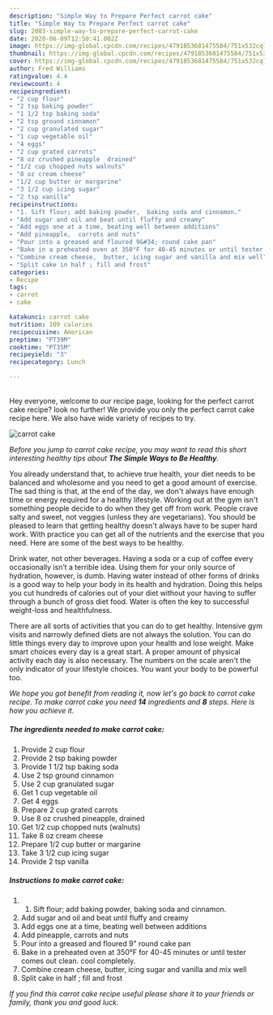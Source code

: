 ```yaml
---
description: "Simple Way to Prepare Perfect carrot cake"
title: "Simple Way to Prepare Perfect carrot cake"
slug: 2083-simple-way-to-prepare-perfect-carrot-cake
date: 2020-06-09T12:50:41.002Z
image: https://img-global.cpcdn.com/recipes/4791853681475584/751x532cq70/carrot-cake-recipe-main-photo.jpg
thumbnail: https://img-global.cpcdn.com/recipes/4791853681475584/751x532cq70/carrot-cake-recipe-main-photo.jpg
cover: https://img-global.cpcdn.com/recipes/4791853681475584/751x532cq70/carrot-cake-recipe-main-photo.jpg
author: Fred Williams
ratingvalue: 4.4
reviewcount: 4
recipeingredient:
- "2 cup flour"
- "2 tsp baking powder"
- "1 1/2 tsp baking soda"
- "2 tsp ground cinnamon"
- "2 cup granulated sugar"
- "1 cup vegetable oil"
- "4 eggs"
- "2 cup grated carrots"
- "8 oz crushed pineapple  drained"
- "1/2 cup chopped nuts walnuts"
- "8 oz cream cheese"
- "1/2 cup butter or margarine"
- "3 1/2 cup icing sugar"
- "2 tsp vanilla"
recipeinstructions:
- "1. Sift flour; add baking powder,  baking soda and cinnamon."
- "Add sugar and oil and beat until fluffy and creamy"
- "Add eggs one at a time, beating well between additions"
- "Add pineapple,  carrots and nuts"
- "Pour into a greased and floured 9&#34; round cake pan"
- "Bake in a preheated oven at 350°F for 40-45 minutes or until tester comes out clean.  cool completely."
- "Combine cream cheese,  butter, icing sugar and vanilla and mix well"
- "Split cake in half ; fill and frost"
categories:
- Recipe
tags:
- carrot
- cake

katakunci: carrot cake 
nutrition: 109 calories
recipecuisine: American
preptime: "PT39M"
cooktime: "PT35M"
recipeyield: "3"
recipecategory: Lunch

---
```

<br>
Hey everyone, welcome to our recipe page, looking for the perfect carrot cake recipe? look no further! We provide you only the perfect carrot cake recipe here. We also have wide variety of recipes to try.
<br>


![carrot cake](https://img-global.cpcdn.com/recipes/4791853681475584/751x532cq70/carrot-cake-recipe-main-photo.jpg)

<i>Before you jump to carrot cake recipe, you may want to read this short interesting healthy tips about <strong>The Simple Ways to Be Healthy</strong>.</i>

You already understand that, to achieve true health, your diet needs to be balanced and wholesome and you need to get a good amount of exercise. The sad thing is that, at the end of the day, we don't always have enough time or energy required for a healthy lifestyle. Working out at the gym isn't something people decide to do when they get off from work. People crave salty and sweet, not veggies (unless they are vegetarians). You should be pleased to learn that getting healthy doesn't always have to be super hard work. With practice you can get all of the nutrients and the exercise that you need. Here are some of the best ways to be healthy.

Drink water, not other beverages. Having a soda or a cup of coffee every occasionally isn’t a terrible idea. Using them for your only source of hydration, however, is dumb. Having water instead of other forms of drinks is a good way to help your body in its health and hydration. Doing this helps you cut hundreds of calories out of your diet without your having to suffer through a bunch of gross diet food. Water is often the key to successful weight-loss and healthfulness.

There are all sorts of activities that you can do to get healthy. Intensive gym visits and narrowly defined diets are not always the solution. You can do little things every day to improve upon your health and lose weight. Make smart choices every day is a great start. A proper amount of physical activity each day is also necessary. The numbers on the scale aren't the only indicator of your lifestyle choices. You want your body to be powerful too. 


<i>We hope you got benefit from reading it, now let's go back to carrot cake recipe. To make carrot cake you need <strong>14</strong> ingredients and <strong>8</strong> steps. Here is how you achieve it.
</i>

##### The ingredients needed to make carrot cake:

1. Provide 2 cup flour
1. Provide 2 tsp baking powder
1. Provide 1 1/2 tsp baking soda
1. Use 2 tsp ground cinnamon
1. Use 2 cup granulated sugar
1. Get 1 cup vegetable oil
1. Get 4 eggs
1. Prepare 2 cup grated carrots
1. Use 8 oz crushed pineapple,  drained
1. Get 1/2 cup chopped nuts (walnuts)
1. Take 8 oz cream cheese
1. Prepare 1/2 cup butter or margarine
1. Take 3 1/2 cup icing sugar
1. Provide 2 tsp vanilla


##### Instructions to make carrot cake:

1. 1. Sift flour; add baking powder,  baking soda and cinnamon.
1. Add sugar and oil and beat until fluffy and creamy
1. Add eggs one at a time, beating well between additions
1. Add pineapple,  carrots and nuts
1. Pour into a greased and floured 9&#34; round cake pan
1. Bake in a preheated oven at 350°F for 40-45 minutes or until tester comes out clean.  cool completely.
1. Combine cream cheese,  butter, icing sugar and vanilla and mix well
1. Split cake in half ; fill and frost


<i>If you find this carrot cake recipe useful please share it to your friends or family, thank you and good luck.</i>
